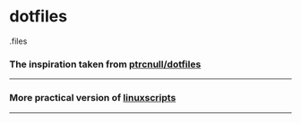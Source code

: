 # dotfiles
.files

### The inspiration taken from [ptrcnull](https://github.com/ptrcnull/)[/dotfiles](https://github.com/ptrcnull/dotfiles)
------

### More practical version of [linuxscripts](https://github.com/mlunax/linuxscripts)
------
